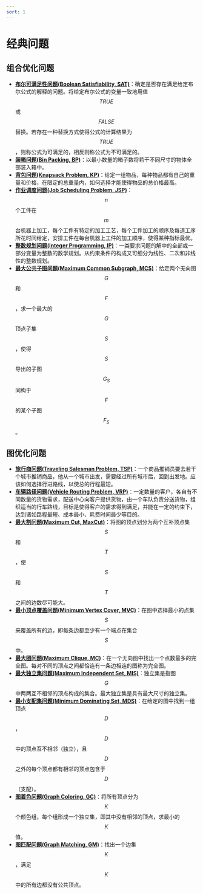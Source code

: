 ```yaml
---
sort: 1
---
```

# 经典问题

## 组合优化问题
- [**布尔可满足性问题(Boolean Satisfiability, SAT)**](sat)：确定是否存在满足给定布尔公式的解释的问题。将给定布尔公式的变量一致地用值$$TRUE$$或$$FALSE$$替换。若存在一种替换方式使得公式的计算结果为$$TRUE$$，则称公式为可满足的，相反则称公式为不可满足的。   
- [**装箱问题(Bin Packing, BP)**](bpp)：以最小数量的箱子数将若干不同尺寸的物体全部装入箱中。  
- [**背包问题(Knapsack Problem, KP)**](kp)：给定一组物品，每种物品都有自己的重量和价格，在限定的总重量内，如何选择才能使得物品的总价格最高。   
- [**作业调度问题(Job Scheduling Problem, JSP)**](jsp)：$$n$$个工件在$$m$$台机器上加工，每个工件有特定的加工工艺，每个工件加工的顺序及每道工序所花时间给定，安排工件在每台机器上工件的加工顺序，使得某种指标最优。  
- [**整数规划问题(Integer Programming, IP)**](ip)：一类要求问题的解中的全部或一部分变量为整数的数学规划。从约束条件的构成又可细分为线性、二次和非线性的整数规划。  
- [**最大公共子图问题(Maximum Common Subgraph, MCS)**](mcs)：给定两个无向图$$G$$和$$F$$，求一个最大的$$G$$顶点子集$$S$$，使得$$S$$导出的子图$$G_S$$同构于$$F$$的某个子图$$F_S$$。

## 图优化问题
- [**旅行商问题(Traveling Salesman Problem, TSP)**](tsp)：一个商品推销员要去若干个城市推销商品，他从一个城市出发，需要经过所有城市后，回到出发地。应该如何选择行进路线，以使总的行程最短。  
- [**车辆路径问题(Vehicle Routing Problem, VRP)**](vrp)：一定数量的客户，各自有不同数量的货物需求，配送中心向客户提供货物，由一个车队负责分送货物，组织适当的行车路线，目标是使得客户的需求得到满足，并能在一定的约束下，达到诸如路程最短、成本最小、耗费时间最少等目的。   
- [**最大割问题(Maximum Cut, MaxCut)**](mcp)：将图的顶点划分为两个互补顶点集$$S$$和$$T$$，使$$S$$和$$T$$之间的边数尽可能大。   
- [**最小顶点覆盖问题(Minimum Vertex Cover, MVC)**](mvc)：在图中选择最小的点集$$S$$来覆盖所有的边，即每条边都至少有一个端点在集合$$S$$中。   
- [**最大团问题(Maximum Clique, MC)**](mc)：在一个无向图中找出一个点数最多的完全图。每对不同的顶点之间都恰连有一条边相连的图称为完全图。   
- [**最大独立集问题(Maximum Independent Set, MIS)**](mis)：独立集是指图$$G$$中两两互不相邻的顶点构成的集合。最大独立集是具有最大尺寸的独立集。   
- [**最小支配集问题(Minimum Dominating Set, MDS)**](mds)：在给定的图中找到一组顶点$$D$$，$$D$$中的顶点互不相邻（独立），且$$D$$之外的每个顶点都有相邻的顶点包含于$$D$$（支配）。   
- [**图着色问题(Graph Coloring, GC)**](gc)：将所有顶点分为$$K$$个颜色组，每个组形成一个独立集，即其中没有相邻的顶点，求最小的$$K$$值。  
- [**图匹配问题(Graph Matching, GM)**](mwm)：找出一个边集$$K$$，满足$$K$$中的所有边都没有公共顶点。  
